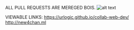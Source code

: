 ALL PULL REQUESTS ARE MEREGED BOIS.
![alt text](https://i.imgur.com/S54xfmN.png)

VIEWABLE LINKS:
https://urlogic.github.io/collab-web-dev/
http://new4chan.ml
